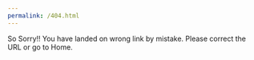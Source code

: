 ```yaml
---
permalink: /404.html
---
```


So Sorry!! You have landed on wrong link by mistake. Please correct the URL or go to Home.
